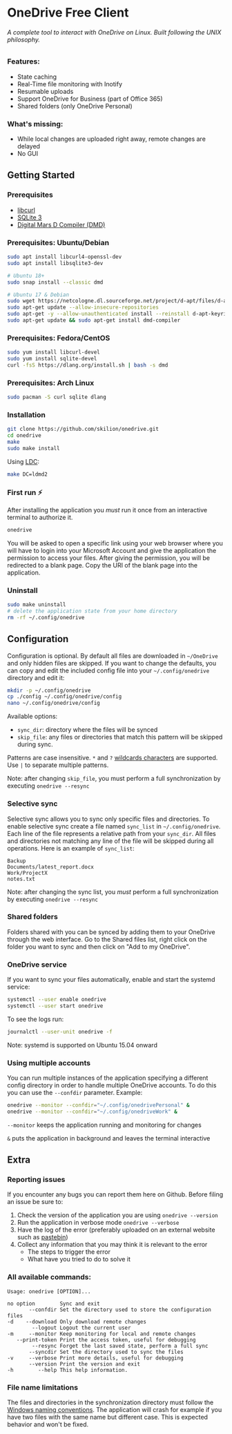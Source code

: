 # OneDrive Free Client
###### A complete tool to interact with OneDrive on Linux. Built following the UNIX philosophy.

### Features:
* State caching
* Real-Time file monitoring with Inotify
* Resumable uploads
* Support OneDrive for Business (part of Office 365)
* Shared folders (only OneDrive Personal)

### What's missing:
* While local changes are uploaded right away, remote changes are delayed
* No GUI

## Getting Started

### Prerequisites
* [libcurl](http://curl.haxx.se/libcurl/)
* [SQLite 3](https://www.sqlite.org/)
* [Digital Mars D Compiler (DMD)](http://dlang.org/download.html)

### Prerequisites: Ubuntu/Debian
```sh
sudo apt install libcurl4-openssl-dev
sudo apt install libsqlite3-dev

# Ubuntu 18+
sudo snap install --classic dmd

# Ubuntu 17 & Debian
sudo wget https://netcologne.dl.sourceforge.net/project/d-apt/files/d-apt.list -O /etc/apt/sources.list.d/d-apt.list
sudo apt-get update --allow-insecure-repositories
sudo apt-get -y --allow-unauthenticated install --reinstall d-apt-keyring
sudo apt-get update && sudo apt-get install dmd-compiler
```

### Prerequisites: Fedora/CentOS
```sh
sudo yum install libcurl-devel
sudo yum install sqlite-devel
curl -fsS https://dlang.org/install.sh | bash -s dmd
```

### Prerequisites: Arch Linux
```sh
sudo pacman -S curl sqlite dlang
```

### Installation
```sh
git clone https://github.com/skilion/onedrive.git
cd onedrive
make
sudo make install
```

Using [LDC](https://wiki.dlang.org/LDC):
```sh
make DC=ldmd2
```

### First run :zap:
After installing the application you *must* run it once from an interactive terminal to authorize it.

```sh
onedrive
```

You will be asked to open a specific link using your web browser where you will have to login into your Microsoft Account and give the application the permission to access your files. After giving the permission, you will be redirected to a blank page. Copy the URI of the blank page into the application.

### Uninstall
```sh
sudo make uninstall
# delete the application state from your home directory
rm -rf ~/.config/onedrive
```

## Configuration
Configuration is optional. By default all files are downloaded in `~/OneDrive` and only hidden files are skipped.
If you want to change the defaults, you can copy and edit the included config file into your `~/.config/onedrive` directory and edit it:
```sh
mkdir -p ~/.config/onedrive
cp ./config ~/.config/onedrive/config
nano ~/.config/onedrive/config
```

Available options:
* `sync_dir`: directory where the files will be synced
* `skip_file`: any files or directories that match this pattern will be skipped during sync.

Patterns are case insensitive. `*` and `?` [wildcards characters](https://technet.microsoft.com/en-us/library/bb490639.aspx) are supported. Use `|` to separate multiple patterns.

Note: after changing `skip_file`, you must perform a full synchronization by executing `onedrive --resync`

### Selective sync
Selective sync allows you to sync only specific files and directories.
To enable selective sync create a file named `sync_list` in `~/.config/onedrive`.
Each line of the file represents a relative path from your `sync_dir`. All files and directories not matching any line of the file will be skipped during all operations.
Here is an example of `sync_list`:
```text
Backup
Documents/latest_report.docx
Work/ProjectX
notes.txt
```
Note: after changing the sync list, you *must* perform a full synchronization by executing `onedrive --resync`

### Shared folders
Folders shared with you can be synced by adding them to your OneDrive through the web interface. Go to the Shared files list, right click on the folder you want to sync and then click on "Add to my OneDrive".

### OneDrive service
If you want to sync your files automatically, enable and start the systemd service:
```sh
systemctl --user enable onedrive
systemctl --user start onedrive
```

To see the logs run:
```sh
journalctl --user-unit onedrive -f
```

Note: systemd is supported on Ubuntu 15.04 onward

### Using multiple accounts
You can run multiple instances of the application specifying a different config directory in order to handle multiple OneDrive accounts.
To do this you can use the `--confdir` parameter.
Example:
```sh
onedrive --monitor --confdir="~/.config/onedrivePersonal" &
onedrive --monitor --confdir="~/.config/onedriveWork" &
```

`--monitor` keeps the application running and monitoring for changes

`&` puts the application in background and leaves the terminal interactive

## Extra

### Reporting issues
If you encounter any bugs you can report them here on Github. Before filing an issue be sure to:

1. Check the version of the application you are using `onedrive --version`
2. Run the application in verbose mode `onedrive --verbose`
3. Have the log of the error (preferably uploaded on an external website such as [pastebin](https://pastebin.com/))
4. Collect any information that you may think it is relevant to the error
	- The steps to trigger the error
	- What have you tried to do to solve it

### All available commands:
```text
Usage: onedrive [OPTION]...

no option        Sync and exit
       --confdir Set the directory used to store the configuration files
-d    --download Only download remote changes
        --logout Logout the current user
-m     --monitor Keep monitoring for local and remote changes
   --print-token Print the access token, useful for debugging
        --resync Forget the last saved state, perform a full sync
       --syncdir Set the directory used to sync the files
-v     --verbose Print more details, useful for debugging
       --version Print the version and exit
-h        --help This help information.
```

### File name limitations
The files and directories in the synchronization directory must follow the [Windows naming conventions](https://docs.microsoft.com/en-gb/windows/win32/fileio/naming-a-file).
The application will crash for example if you have two files with the same name but different case. This is expected behavior and won't be fixed.
